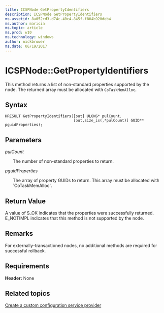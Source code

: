 ```yaml
---
title: ICSPNode GetPropertyIdentifiers
description: ICSPNode GetPropertyIdentifiers
ms.assetid: 8a052cd3-d74c-40c4-845f-f804b920deb4
ms.author: maricia
ms.topic: article
ms.prod: w10
ms.technology: windows
author: nickbrower
ms.date: 06/19/2017
---
```


# ICSPNode::GetPropertyIdentifiers

This method returns a list of non-standard properties supported by the node. The returned array must be allocated with `CoTaskMemAlloc`.

## Syntax

``` syntax
HRESULT GetPropertyIdentifiers([out] ULONG* pulCount,
                               [out,size_is(,*pulCount)] GUID** pguidProperties);
```

## Parameters

<a href="" id="pulcount"></a>*pulCount*  
<p style="margin-left: 25px">The number of non-standard properties to return.</p>

<a href="" id="pguidproperties"></a>*pguidProperties*  
<p style="margin-left: 25px">The array of property GUIDs to return. This array must be allocated with `CoTaskMemAlloc`.</p>

## Return Value

A value of S\_OK indicates that the properties were successfully returned. E\_NOTIMPL indicates that this method is not supported by the node.

## Remarks

For externally–transactioned nodes, no additional methods are required for successful rollback.

## Requirements

**Header:** None

## Related topics

[Create a custom configuration service provider](create-a-custom-configuration-service-provider.md)

 






